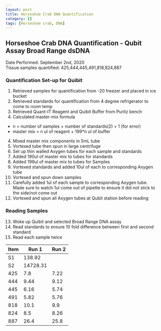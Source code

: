 ```yaml
---
layout: post
title: Horseshoe Crab DNA Quantification
category: []
tags: [Horseshoe crab, DNA]
---
```

## Horseshoe Crab DNA Quantification - Qubit Assay Broad Range dsDNA
Date Performed: September 2nd, 2020\
Tissue samples quantified: 425,444,445,491,818,824,887

### Quantification Set-up for Quibit

1. Retrieved samples for quantification from -20 freezer and placed in ice bucket
2. Retrieved standards for quantification from 4 degree refrigerator to come to room temp
3. Retrieved Quant-IT Reagent and Quibit Buffer from Puritz bench
3. Calculated master-mix formula
  * n = number of samples + number of standards(2) + 1 (for error)
  * master mix = n ul of reagent + 199*n ul of buffer
4. Mixed master mix components in 5mL tube
5. Vortexed tube then spun in large centrifuge
6. Set up thin walled Axygen tubes for each sample and standards
7. Added 190ul of master mix to tubes for standards
8. Added 199ul of master mix to tubes for Samples
9. Vortexed standards and added 10ul of each to corresponding Axygen tube
10. Vortexed and spun down samples
11. Carefully added 1ul of each sample to corresponding Axygen tube. Made sure to watch 1ul come out of pipette to ensure it did not stick to the side/not come out
12. Vortexed and spun all Axygen tubes at Qubit station before reading

### Reading Samples

13. Woke up Quibit and selected Broad Range DNA assay
14. Read standards to ensure 10 fold difference between first and second standard
15. Read each sample twice

 Item | Run 1 | Run 2
 ---- | ---- | ----
 S1   | 138.92 |
 S2   | 14728.31 |
 425  | 7.8 | 7.22
 444  | 9.44 | 9.12
 445  | 6.16 | 5.74
 491  | 5.82 | 5.76
 818  | 10.1 | 9.9
 824  | 8.5 | 8.26
 887  | 26.4 | 25.8
